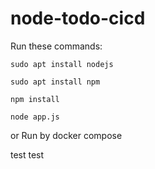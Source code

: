 # node-todo-cicd

Run these commands:


`sudo apt install nodejs`


`sudo apt install npm`


`npm install`

`node app.js`

or Run by docker compose

test 
test

